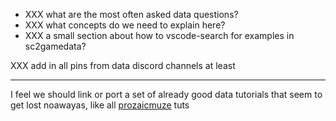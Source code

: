 * XXX what are the most often asked data questions?
* XXX what concepts do we need to explain here?
* XXX a small section about how to vscode-search for examples in sc2gamedata?

XXX add in all pins from data discord channels at least

----
I feel we should link or port a set of already good data tutorials that seem to get lost noawayas, like all [prozaicmuze](https://www.sc2mapster.com/members/ProzaicMuze/threads) tuts
